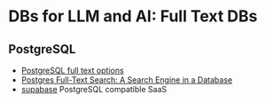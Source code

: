 # DBs for LLM and AI: Full Text DBs

## PostgreSQL

* [PostgreSQL full text options](https://iniakunhuda.medium.com/postgresql-full-text-search-a-powerful-alternative-to-elasticsearch-for-small-to-medium-d9524e001fe0)
* [Postgres Full-Text Search: A Search Engine in a Database](https://www.crunchydata.com/blog/postgres-full-text-search-a-search-engine-in-a-database)
* [supabase](https://supabase.com/)
  PostgreSQL compatible SaaS
